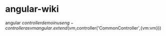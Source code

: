 # angular-wiki

angular $controller
demo in use ng-controller as vm
angular.extend(vm,$controller('CommonController',{vm:vm}))

